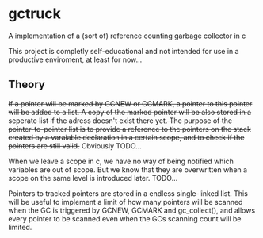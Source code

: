 # gctruck
A implementation of a (sort of) reference counting garbage collector in c

This project is completly self-educational and not intended for use in a productive enviroment, at least for now...

## Theory

~~If a pointer will be marked by GCNEW or GCMARK, a pointer to this pointer will be added to a list. A copy of the marked pointer will be also stored in a seperate list if the adress doesn't exist there yet. The purpose of the pointer-to-pointer list is to provide a reference to the pointers on the stack created by a varaiable declaration in a certain scope, and to check if the pointers are still valid.~~ Obviously TODO...

When we leave a scope in c, we have no way of being notified which variables are out of scope. But we know that they are overwritten when a scope on the same level is introduced later. TODO...

Pointers to tracked pointers are stored in a endless single-linked list. This will be useful to implement a limit of how many pointers will be scanned when the GC is triggered by GCNEW, GCMARK and gc_collect(), and allows every pointer to be scanned even when the GCs scanning count will be limited.
